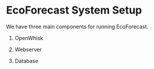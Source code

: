 # EcoForecast System Setup

We have three main components for running EcoForecast. 

1. OpenWhisk

2. Webserver

3. Database
